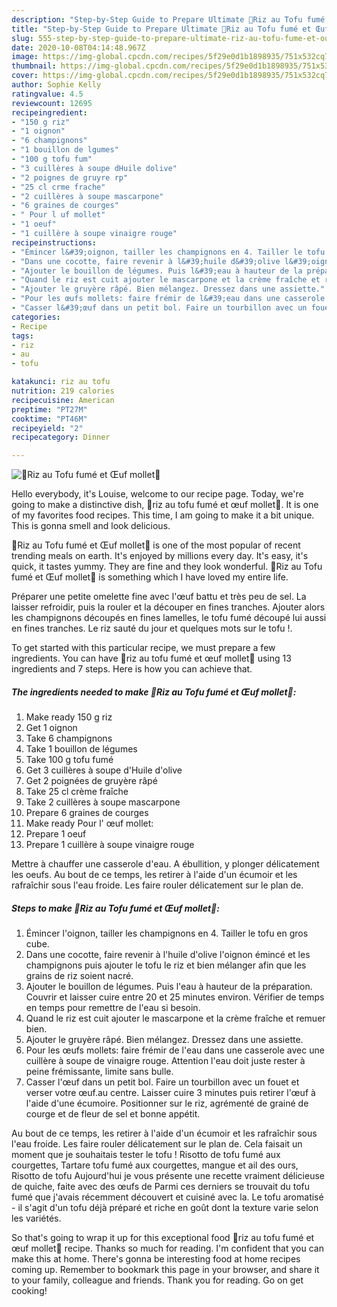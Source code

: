 ```yaml
---
description: "Step-by-Step Guide to Prepare Ultimate 🌾Riz au Tofu fumé et Œuf mollet🥚"
title: "Step-by-Step Guide to Prepare Ultimate 🌾Riz au Tofu fumé et Œuf mollet🥚"
slug: 555-step-by-step-guide-to-prepare-ultimate-riz-au-tofu-fume-et-ouf-mollet
date: 2020-10-08T04:14:48.967Z
image: https://img-global.cpcdn.com/recipes/5f29e0d1b1898935/751x532cq70/🌾riz-au-tofu-fume-et-oeuf-mollet🥚-photo-principale-de-la-recette.jpg
thumbnail: https://img-global.cpcdn.com/recipes/5f29e0d1b1898935/751x532cq70/🌾riz-au-tofu-fume-et-oeuf-mollet🥚-photo-principale-de-la-recette.jpg
cover: https://img-global.cpcdn.com/recipes/5f29e0d1b1898935/751x532cq70/🌾riz-au-tofu-fume-et-oeuf-mollet🥚-photo-principale-de-la-recette.jpg
author: Sophie Kelly
ratingvalue: 4.5
reviewcount: 12695
recipeingredient:
- "150 g riz"
- "1 oignon"
- "6 champignons"
- "1 bouillon de lgumes"
- "100 g tofu fum"
- "3 cuillères à soupe dHuile dolive"
- "2 poignes de gruyre rp"
- "25 cl crme frache"
- "2 cuillères à soupe mascarpone"
- "6 graines de courges"
- " Pour l uf mollet"
- "1 oeuf"
- "1 cuillère à soupe vinaigre rouge"
recipeinstructions:
- "Émincer l&#39;oignon, tailler les champignons en 4. Tailler le tofu en gros cube."
- "Dans une cocotte, faire revenir à l&#39;huile d&#39;olive l&#39;oignon émincé et les champignons puis ajouter le tofu le riz et bien mélanger afin que les grains de riz soient nacré."
- "Ajouter le bouillon de légumes. Puis l&#39;eau à hauteur de la préparation. Couvrir et laisser cuire entre 20 et 25 minutes environ. Vérifier de temps en temps pour remettre de l&#39;eau si besoin."
- "Quand le riz est cuit ajouter le mascarpone et la crème fraîche et remuer bien."
- "Ajouter le gruyère râpé. Bien mélangez. Dressez dans une assiette."
- "Pour les œufs mollets: faire frémir de l&#39;eau dans une casserole avec une cuillère à soupe de vinaigre rouge. Attention l&#39;eau doit juste rester à peine frémissante, limite sans bulle."
- "Casser l&#39;œuf dans un petit bol. Faire un tourbillon avec un fouet et verser votre œuf.au centre. Laisser cuire 3 minutes puis retirer l&#39;œuf à l&#39;aide d&#39;une écumoire. Positionner sur le riz, agrémenté de grainé de courge et de fleur de sel et bonne appétit."
categories:
- Recipe
tags:
- riz
- au
- tofu

katakunci: riz au tofu 
nutrition: 219 calories
recipecuisine: American
preptime: "PT27M"
cooktime: "PT46M"
recipeyield: "2"
recipecategory: Dinner

---
```



![🌾Riz au Tofu fumé et Œuf mollet🥚](https://img-global.cpcdn.com/recipes/5f29e0d1b1898935/751x532cq70/🌾riz-au-tofu-fume-et-oeuf-mollet🥚-photo-principale-de-la-recette.jpg)

Hello everybody, it's Louise, welcome to our recipe page. Today, we're going to make a distinctive dish, 🌾riz au tofu fumé et œuf mollet🥚. It is one of my favorites food recipes. This time, I am going to make it a bit unique. This is gonna smell and look delicious.

🌾Riz au Tofu fumé et Œuf mollet🥚 is one of the most popular of recent trending meals on earth. It's enjoyed by millions every day. It's easy, it's quick, it tastes yummy. They are fine and they look wonderful. 🌾Riz au Tofu fumé et Œuf mollet🥚 is something which I have loved my entire life.

Préparer une petite omelette fine avec l&#39;œuf battu et très peu de sel. La laisser refroidir, puis la rouler et la découper en fines tranches. Ajouter alors les champignons découpés en fines lamelles, le tofu fumé découpé lui aussi en fines tranches. Le riz sauté du jour et quelques mots sur le tofu !.


To get started with this particular recipe, we must prepare a few ingredients. You can have 🌾riz au tofu fumé et œuf mollet🥚 using 13 ingredients and 7 steps. Here is how you can achieve that.

<!--inarticleads1-->

##### The ingredients needed to make 🌾Riz au Tofu fumé et Œuf mollet🥚:

1. Make ready 150 g riz
1. Get 1 oignon
1. Take 6 champignons
1. Take 1 bouillon de légumes
1. Take 100 g tofu fumé
1. Get 3 cuillères à soupe d&#39;Huile d&#39;olive
1. Get 2 poignées de gruyère râpé
1. Take 25 cl crème fraîche
1. Take 2 cuillères à soupe mascarpone
1. Prepare 6 graines de courges
1. Make ready  Pour l&#39; œuf mollet:
1. Prepare 1 oeuf
1. Prepare 1 cuillère à soupe vinaigre rouge


Mettre à chauffer une casserole d&#39;eau. A ébullition, y plonger délicatement les oeufs. Au bout de ce temps, les retirer à l&#39;aide d&#39;un écumoir et les rafraîchir sous l&#39;eau froide. Les faire rouler délicatement sur le plan de. 

<!--inarticleads2-->

##### Steps to make 🌾Riz au Tofu fumé et Œuf mollet🥚:

1. Émincer l&#39;oignon, tailler les champignons en 4. Tailler le tofu en gros cube.
1. Dans une cocotte, faire revenir à l&#39;huile d&#39;olive l&#39;oignon émincé et les champignons puis ajouter le tofu le riz et bien mélanger afin que les grains de riz soient nacré.
1. Ajouter le bouillon de légumes. Puis l&#39;eau à hauteur de la préparation. Couvrir et laisser cuire entre 20 et 25 minutes environ. Vérifier de temps en temps pour remettre de l&#39;eau si besoin.
1. Quand le riz est cuit ajouter le mascarpone et la crème fraîche et remuer bien.
1. Ajouter le gruyère râpé. Bien mélangez. Dressez dans une assiette.
1. Pour les œufs mollets: faire frémir de l&#39;eau dans une casserole avec une cuillère à soupe de vinaigre rouge. Attention l&#39;eau doit juste rester à peine frémissante, limite sans bulle.
1. Casser l&#39;œuf dans un petit bol. Faire un tourbillon avec un fouet et verser votre œuf.au centre. Laisser cuire 3 minutes puis retirer l&#39;œuf à l&#39;aide d&#39;une écumoire. Positionner sur le riz, agrémenté de grainé de courge et de fleur de sel et bonne appétit.


Au bout de ce temps, les retirer à l&#39;aide d&#39;un écumoir et les rafraîchir sous l&#39;eau froide. Les faire rouler délicatement sur le plan de. Cela faisait un moment que je souhaitais tester le tofu ! Risotto de tofu fumé aux courgettes, Tartare tofu fumé aux courgettes, mangue et ail des ours, Risotto de tofu Aujourd&#39;hui je vous présente une recette vraiment délicieuse de quiche, faite avec des œufs de Parmi ces derniers se trouvait du tofu fumé que j&#39;avais récemment découvert et cuisiné avec la. Le tofu aromatisé - il s&#39;agit d&#39;un tofu déjà préparé et riche en goût dont la texture varie selon les variétés. 

So that's going to wrap it up for this exceptional food 🌾riz au tofu fumé et œuf mollet🥚 recipe. Thanks so much for reading. I'm confident that you can make this at home. There's gonna be interesting food at home recipes coming up. Remember to bookmark this page in your browser, and share it to your family, colleague and friends. Thank you for reading. Go on get cooking!
